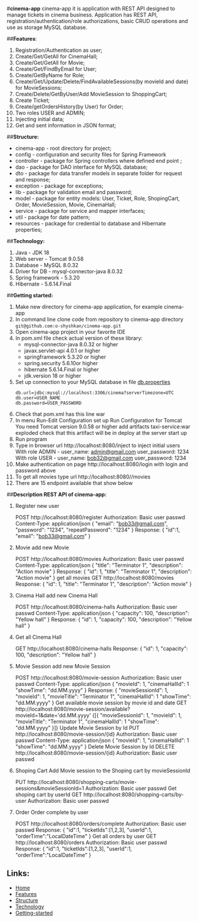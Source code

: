 #**cinema-app**
cinema-app it is application with REST API designed to manage tickets in cinema business.
Application has REST API, registration/authentication/role authorizations,
basic CRUD operations and use as storage MySQL database.

##**Features**:
1. Registration/Authentication as user;
2. Create/Get/GetAll for CinemaHall;
3. Create/Get/GetAll for Movie;
4. Create/Get/FindByEmail for User;
5. Create/GetByName for Role;
6. Create/Get/Update/Delete/FindAvailableSessions(by movieId and date) for MovieSessions;
7. Create/Delete/GetByUser/Add MovieSession to ShoppingCart;
8. Create Ticket;
9. Create/getOrdersHistory(by User) for Order;
10. Two roles USER and ADMIN;
11. Injecting initial data;
12. Get and sent information in JSON format;

##**Structure:**
* cinema-app - root directory for project;
* config - configuration and security files for Spring Framework
* controller - package for Spring controllers where defined end point ;
* dao - package for DAO interface for MySQL database;
* dto - package for data transfer models in separate folder for request and response; 
* exception - package for exceptions;
* lib - package for validation email and password;
* model - package for entity models: User, Ticket, Role, ShopingCart, Order, MovieSession, Movie, CinemaHall;
* service - package for service and mapper interfaces;
* util - package for date pattern;
* resources - package for credential to database and Hibernate properties;


##**Technology:**
1. Java - JDK 18
2. Web server - Tomcat 9.0.58
3. Database - MySQL 8.0.32
4. Driver for DB - mysql-connector-java 8.0.32
5. Spring framework - 5.3.20
6. Hibernate - 5.6.14.Final

##**Getting started:**
1. Make new directory for cinema-app application, for example cinema-app
2. In command line clone code from repository to cinema-app directory
   ```git@github.com:o-shyshkan/cinema-app.git```
3. Open cinema-app project in your favorite IDE
4. In pom.xml file check actual version of these library:
    + mysql-connector-java 8.0.32 or higher
    + javax.servlet-api 4.0.1 or higher
    + springframework 5.3.20 or higher
    + spring.security 5.6.10or higher
    + hibernate 5.6.14.Final or higher
    + jdk.version 18 or higher
5. Set up connection to your MySQL database in file [db.properties](src/main/resources/db.properties)
   ```public class ConnectionUtil {
   db.url=jdbc:mysql://localhost:3306/cinema?serverTimezone=UTC
   db.user=USER_NAME
   db.password=USER_PASSWORD
6. Check that pom.xml has this line <packaging>war</packaging>   
7. In menu Run-Edit Configuration set up Run Configuration for Tomcat
   You need Tomcat version 9.0.58 or higher
   add artifacts taxi-service:war exploded
   check that this artifact will be in deploy at the server start up
8. Run program
9. Type in browser url http://localhost:8080/inject to inject initial users
   With role ADMIN - user_name: admin@gmail.com user_password: 1234
   With role USER - user_name: bob32@gmail.com user_password: 1234
10. Make authentication on page http://localhost:8080/login with login and password above
12. To get all movies type url http://localhost:8080//movies
13. There are 15 endpoint available that show below 

##**Description REST API of cinema-app:**
1. Register new user

    POST http://localhost:8080/register
    Authorization: Basic user passwd
    Content-Type: application/json
   {
   "email": "bob33@gmail.com",
   "password": "1234",
   "repeatPassword": "1234"
   }
   Response:
   {
   "id":1,
   "email": "bob33@gmail.com"
   }
3. Movie
   add new Movie
   
   POST http://localhost:8080/movies
   Authorization: Basic user passwd
   Content-Type: application/json
   {
   "title": "Terminator 1",
   "description": "Action movie"
   }
   Response:
   {
   "id": 1,
   "title": "Terminator 1",
   "description": "Action movie"
   }
   get all movies
   GET http://localhost:8080/movies
   Response:
   {
   "id": 1,
   "title": "Terminator 1",
   "description": "Action movie"
   }
5. Cinema Hall
      add new Cinema Hall
   
      POST http://localhost:8080/cinema-halls
      Authorization: Basic user passwd
      Content-Type: application/json
      {
      "capacity": 100,
      "description": "Yellow hall"
      }
      Response:
      {
      "id": 1,
      "capacity": 100,
      "description": "Yellow hall"
      }   
7. Get all Cinema Hall
  
      GET http://localhost:8080/cinema-halls
      Response: 
      {
      "id": 1,
      "capacity": 100,
      "description": "Yellow hall"
      }
4. Movie Session
   add new Movie Session
   
   POST http://localhost:8080/movie-session
   Authorization: Basic user passwd
   Content-Type: application/json
   {
   "movieId": 1,
   "cinemaHallId": 1
   "showTime": "dd.MM.yyyy"
   }
  Response:
   {
   "movieSessionId": 1,
   "movieId": 1,
   "movieTitle": "Terminator 1",
   "cinemaHallId": 1
   "showTime": "dd.MM.yyyy"
   }
   Get available movie session by movie id and date
   GET http://localhost:8080/movie-session/available?movieId=1&date='dd.MM.yyyy'
   {[{
    "movieSessionId": 1,
   "movieId": 1,
   "movieTitle": "Terminator 1",
   "cinemaHallId": 1
   "showTime": "dd.MM.yyyy"
   }]}
   Update Movie Session by Id
   PUT http://localhost:8080/movie-session/{id}
   Authorization: Basic user passwd
   Content-Type: application/json
   {
   "movieId": 1,
   "cinemaHallId": 1
   "showTime": "dd.MM.yyyy"
   }
   Delete Movie Session by Id
   DELETE http://localhost:8080/movie-session/{id}
   Authorization: Basic user passwd
5. Shoping Cart
   Add Movie session to the Shoping cart by movieSessionId

   PUT http://localhost:8080/shopping-carts/movie-sessions&movieSessionId=1
   Authorization: Basic user passwd
   Get shoping cart by userId
   GET http://localhost:8080/shopping-carts/by-user
   Authorization: Basic user passwd
7. Order
   Order complete by user

   POST http://localhost:8080/orders/complete
   Authorization: Basic user passwd
   Response:
  {
   "id":1,
   "ticketIds":[1,2,3],
   "userId":1,
   "orderTime":"LocalDateTime"
   }
   Get all orders by user
   GET http://localhost:8080/orders
   Authorization: Basic user passwd
   Response:
   {
   "id":1,
   "ticketIds":[1,2,3],
   "userId":1,
   "orderTime":"LocalDateTime"
   }
## Links: ##
- [Home](https://github.com/o-shyshkan/cinema-app/edit/main/README.md#cinema-app-oncoming_taxi)
- [Features](https://github.com/o-shyshkan/cinema-app/edit/main/README.md#features)
- [Structure](https://github.com/o-shyshkan/cinema-app/edit/main/README.md#structure)
- [Technology](https://github.com/o-shyshkan/cinema-app/edit/main/README.md#technology)
- [Getting-started](https://github.com/o-shyshkan/cinema-app/edit/main/README.md#getting-started)
